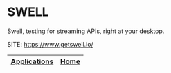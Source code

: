 # SWELL
 
 Swell, testing for streaming APIs, right at your desktop.
 
 SITE: https://www.getswell.io/

 | [Applications](https://portable-linux-apps.github.io/apps.html) | [Home](https://portable-linux-apps.github.io)
 | --- | --- |

